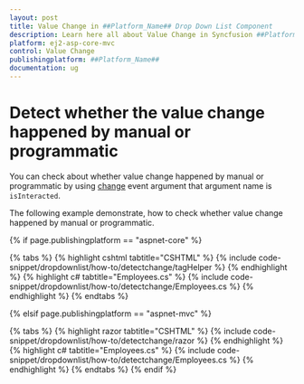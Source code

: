 ```yaml
---
layout: post
title: Value Change in ##Platform_Name## Drop Down List Component
description: Learn here all about Value Change in Syncfusion ##Platform_Name## Drop Down List component of Syncfusion Essential JS 2 and more.
platform: ej2-asp-core-mvc
control: Value Change
publishingplatform: ##Platform_Name##
documentation: ug
---
```



# Detect whether the value change happened by manual or programmatic

You can check about whether value change happened by manual or programmatic by
using [change](https://help.syncfusion.com/cr/cref_files/aspnetcore-js2/Syncfusion.EJ2~Syncfusion.EJ2.DropDowns.DropDownList~Change.html) event argument that argument name is `isInteracted`.

The following example demonstrate, how to check whether value change happened by manual or programmatic.

{% if page.publishingplatform == "aspnet-core" %}

{% tabs %}
{% highlight cshtml tabtitle="CSHTML" %}
{% include code-snippet/dropdownlist/how-to/detectchange/tagHelper %}
{% endhighlight %}
{% highlight c# tabtitle="Employees.cs" %}
{% include code-snippet/dropdownlist/how-to/detectchange/Employees.cs %}
{% endhighlight %}
{% endtabs %}

{% elsif page.publishingplatform == "aspnet-mvc" %}

{% tabs %}
{% highlight razor tabtitle="CSHTML" %}
{% include code-snippet/dropdownlist/how-to/detectchange/razor %}
{% endhighlight %}
{% highlight c# tabtitle="Employees.cs" %}
{% include code-snippet/dropdownlist/how-to/detectchange/Employees.cs %}
{% endhighlight %}
{% endtabs %}
{% endif %}

